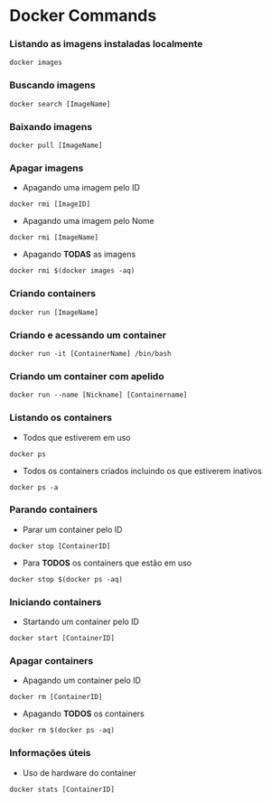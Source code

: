 # Docker Commands


### Listando as imagens instaladas localmente

```
docker images
```

### Buscando imagens

```
docker search [ImageName]
```

### Baixando imagens

```
docker pull [ImageName]
```

### Apagar imagens

* Apagando uma imagem pelo ID

```
docker rmi [ImageID]
```

* Apagando uma imagem pelo Nome

```
docker rmi [ImageName]
```

* Apagando **TODAS** as imagens

```
docker rmi $(docker images -aq)
```


### Criando containers

```
docker run [ImageName]
```

### Criando e acessando um container

```
docker run -it [ContainerName] /bin/bash
```

### Criando um container com apelido

```
docker run --name [Nickname] [Containername]
```


### Listando os containers

* Todos que estiverem em uso

```
docker ps
```

* Todos os containers criados incluindo os que estiverem inativos

```
docker ps -a
```


### Parando containers

* Parar um container pelo ID

```
docker stop [ContainerID]
```

* Para **TODOS** os containers que estão em uso

```
docker stop $(docker ps -aq)
```


### Iniciando containers

* Startando um container pelo ID

```
docker start [ContainerID]
```


### Apagar containers

* Apagando um container pelo ID

```
docker rm [ContainerID]
```

* Apagando **TODOS** os containers

```
docker rm $(docker ps -aq)
```

### Informações úteis

* Uso de hardware do container

```
docker stats [ContainerID]
```
